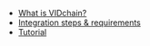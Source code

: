 - [What is VIDchain?](/README.md)
- [Integration steps & requirements](/requirements.md)
- [Tutorial](tutorial.md)